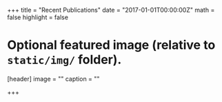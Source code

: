 +++
  title = "Recent Publications"
  date = "2017-01-01T00:00:00Z"
  math = false
  highlight = false
  
  # Optional featured image (relative to `static/img/` folder).
  [header]
  image = ""
  caption = ""
  
  +++